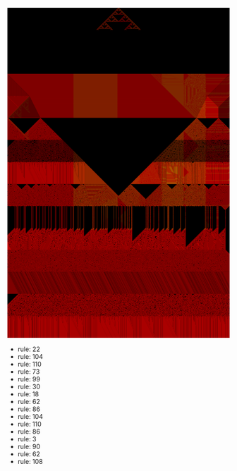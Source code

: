 ![photo](./output.png) 
 * rule: 22
* rule: 104
* rule: 110
* rule: 73
* rule: 99
* rule: 30
* rule: 18
* rule: 62
* rule: 86
* rule: 104
* rule: 110
* rule: 86
* rule: 3
* rule: 90
* rule: 62
* rule: 108
